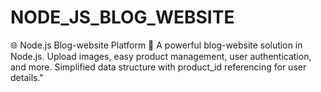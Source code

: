# NODE_JS_BLOG_WEBSITE
🌐 Node.js Blog-website Platform 🛒 A powerful blog-website solution in Node.js. Upload images, easy product management, user authentication, and more. Simplified data structure with product_id referencing for user details."
